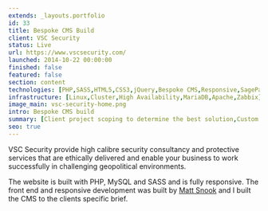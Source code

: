 ```yaml
---
extends: _layouts.portfolio
id: 33
title: Bespoke CMS Build
client: VSC Security
status: Live
url: https://www.vscsecurity.com/
launched: 2014-10-22 00:00:00
finished: false
featured: false
section: content
technologies: [PHP,SASS,HTML5,CSS3,jQuery,Bespoke CMS,Responsive,SagePay]
infrastructure: [Linux,Cluster,High Availability,MariaDB,Apache,Zabbix]
image_main: vsc-security-home.png
intro: Bespoke CMS build
summary: [Client project scoping to determine the best solution,Custom CMS build,Testing]
seo: true
---
```


VSC Security provide high calibre security consultancy and protective services that are ethically delivered and enable your business to work successfully in challenging geopolitical environments.

The website is built with PHP, MySQL and SASS and is fully responsive. The front end and responsive development was built by&nbsp;<a href="http://www.matt-snook.co.uk" target="_blank">Matt Snook</a>&nbsp;and I built the CMS to the clients specific brief.
